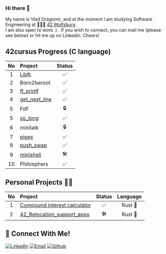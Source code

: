 ### Hi there 👋
My name is Vlad Dragomir, and at the moment I am studying Software Engineering at 👨🏻‍💻 [42 Wolfsburg](https://42wolfsburg.de/) .
<br>
I am also open to work :) . If you wish to connect, you can mail me (please see below) or hit me up on Linkedin. Cheers!
## 42cursus Progress (C language)
| No  | Project                                                | Status |   
| :-: | :------------------------------------------------------| :----: |
| 1   | [Libft](https://github.com/VladDrag/42_WB_2021_LIBFT). | ✅     |   
| 2   | Born2beroot                                            | ✅     |  
| 3   | [ft_printf](https://github.com/VladDrag/42_WB_2021_FT_PRINTF)| ✅      |
| 4   | [get_next_line](https://github.com/VladDrag/42_WB_2021_Get_Next_Line)| ✅     |   
| 5   | FdF                                                    | 🔒     |   
| 5   | [so_long](https://github.com/VladDrag/42_WB_2021_So_Long)| ✅     |  
| 6   | minitalk                                               | 🔒     |  
| 7   | [pipex](https://github.com/VladDrag/42_WB_2021_pipex_bonus)| ✅     |   
| 8   | [push_swap](https://github.com/VladDrag/42_WB_2021_Push_Swap)| ✅     |  
| 9   | [minishell](https://github.com/VladDrag/42_WB_2022_Minishell)| 🛠️     | 
| 10  | Philosphers                                            | ✅     |   

## Personal Projects 💪🏻
| No  | Project                                                                                                | Status |     Language    |
| :-: | :----------------------------------------------------------------------------------------------------- | :----: | :-------------: |
| 1   | [Compound interest calculator](https://github.com/VladDrag/compound_interest_calculator)               | ✅     | Rust      :crab:|
| 2   | [42_Relocation_support_apps](https://github.com/VladDrag/42_Relocation_Support_Apps)                   | 🛠️     | Rust      :crab:|


## 📱 Connect With Me!
[![LinkedIn](https://img.shields.io/badge/-LinkedIn-0e76a8?style=flat-square&logo=linkedin&logoColor=white)](https://www.linkedin.com/in/vdragomir/)
[![Email](https://img.shields.io/badge/Email-%20-d95040?style=flat-square&logo=mail&logoColor=white)](mailto:ioanvlad90@gmail.com)
[![Github](https://img.shields.io/badge/GitHub-100000?style=flat-square&log=github&logoColor=white)](https://github.com/VladDrag)
